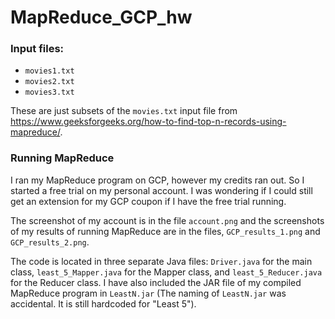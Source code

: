 # MapReduce_GCP_hw

### Input files:
- `movies1.txt`
- `movies2.txt`
- `movies3.txt`

These are just subsets of the `movies.txt` input file from https://www.geeksforgeeks.org/how-to-find-top-n-records-using-mapreduce/.


### Running MapReduce

I ran my MapReduce program on GCP, however my credits ran out. So I started a free trial on my personal account. I was wondering if I could still get an extension for my GCP coupon if I have the free trial running.

The screenshot of my account is in the file `account.png` and the screenshots of my results of running MapReduce are in the files, `GCP_results_1.png` and `GCP_results_2.png`.

The code is located in three separate Java files: `Driver.java` for the main class, `least_5_Mapper.java` for the Mapper class, and `least_5_Reducer.java` for the Reducer class. I have also included the JAR file of my compiled MapReduce program in `LeastN.jar` (The naming of `LeastN.jar` was accidental. It is still hardcoded for "Least 5"). 
